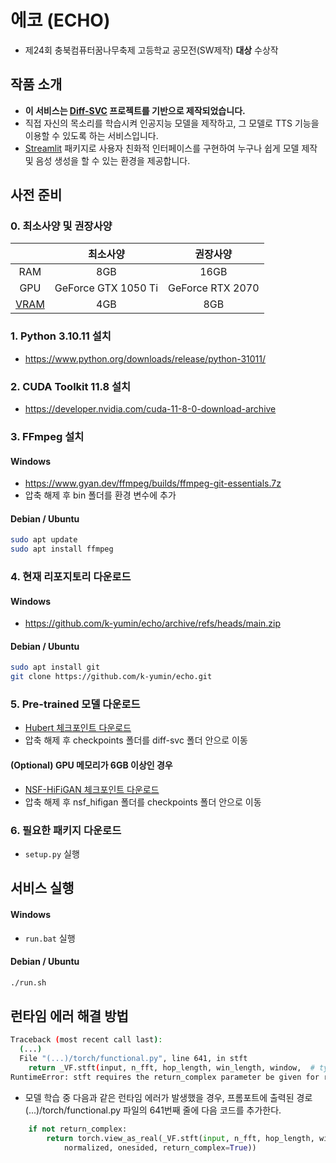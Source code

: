 # 에코 (ECHO)
- 제24회 충북컴퓨터꿈나무축제 고등학교 공모전(SW제작) **대상** 수상작

## 작품 소개
- **이 서비스는 [Diff-SVC](https://github.com/prophesier/diff-svc) 프로젝트를 기반으로 제작되었습니다.**
- 직접 자신의 목소리를 학습시켜 인공지능 모델을 제작하고, 그 모델로 TTS 기능을 이용할 수 있도록 하는 서비스입니다.
- [Streamlit](https://streamlit.io/) 패키지로 사용자 친화적 인터페이스를 구현하여 누구나 쉽게 모델 제작 및 음성 생성을 할 수 있는 환경을 제공합니다.

## 사전 준비

### 0. 최소사양 및 권장사양
||최소사양|권장사양|
|:-:|:-:|:-:|
|RAM|8GB|16GB|
|GPU|GeForce GTX 1050 Ti|GeForce RTX 2070|
|[VRAM](https://en.wikipedia.org/wiki/Video_random-access_memory)|4GB|8GB|

### 1. Python 3.10.11 설치
 - https://www.python.org/downloads/release/python-31011/

### 2. CUDA Toolkit 11.8 설치
 - https://developer.nvidia.com/cuda-11-8-0-download-archive

### 3. FFmpeg 설치

#### Windows
  - https://www.gyan.dev/ffmpeg/builds/ffmpeg-git-essentials.7z
  - 압축 해제 후 bin 폴더를 환경 변수에 추가

#### Debian / Ubuntu
```bash
sudo apt update
sudo apt install ffmpeg
```

### 4. 현재 리포지토리 다운로드

#### Windows
 - https://github.com/k-yumin/echo/archive/refs/heads/main.zip

#### Debian / Ubuntu
```bash
sudo apt install git
git clone https://github.com/k-yumin/echo.git
```

### 5. Pre-trained 모델 다운로드
 - [Hubert 체크포인트 다운로드](https://mega.nz/folder/AstwSTjC#GfRANHw8AuuNnveTEVcHdg)
 - 압축 해제 후 checkpoints 폴더를 diff-svc 폴더 안으로 이동

#### (Optional) GPU 메모리가 6GB 이상인 경우
 - [NSF-HiFiGAN 체크포인트 다운로드](https://github.com/MLo7Ghinsan/MLo7_Diff-SVC_models/releases/download/diff-svc-necessary-checkpoints/nsf_hifigan.zip)
 - 압축 해제 후 nsf_hifigan 폴더를 checkpoints 폴더 안으로 이동

### 6. 필요한 패키지 다운로드
 - ```setup.py``` 실행

## 서비스 실행

#### Windows
 - ```run.bat``` 실행

#### Debian / Ubuntu
```bash
./run.sh
```

## 런타임 에러 해결 방법
```bash
Traceback (most recent call last):
  (...)
  File "(...)/torch/functional.py", line 641, in stft
    return _VF.stft(input, n_fft, hop_length, win_length, window,  # type: ignore[attr-defined]
RuntimeError: stft requires the return_complex parameter be given for real inputs, and will further require that return_complex=True in a future PyTorch release.
```
 - 모델 학습 중 다음과 같은 런타임 에러가 발생했을 경우, 프롬포트에 출력된 경로 (...)/torch/functional.py 파일의 641번째 줄에 다음 코드를 추가한다.
```python
    if not return_complex:
        return torch.view_as_real(_VF.stft(input, n_fft, hop_length, win_length, window,  # type: ignore[attr-defined]
            normalized, onesided, return_complex=True))
```
